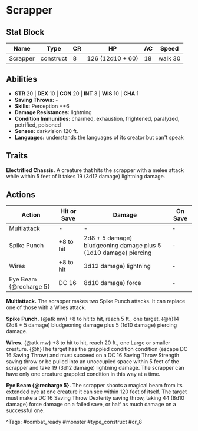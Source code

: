 # Scrapper

## Stat Block

| Name | Type | CR | HP | AC | Speed |
|------|------|----|----|----|-------|
| Scrapper | construct | 8 | 126 (12d10 + 60) | 18 | walk 30 |

## Abilities

- **STR** 20 | **DEX** 10 | **CON** 20 | **INT** 3 | **WIS** 10 | **CHA** 1
- **Saving Throws:** -  
- **Skills:** Perception ++6  
- **Damage Resistances:** lightning  
- **Condition Immunities:** charmed, exhaustion, frightened, paralyzed, petrified, poisoned  
- **Senses:** darkvision 120 ft.  
- **Languages:** understands the languages of its creator but can't speak

## Traits

**Electrified Chassis.** A creature that hits the scrapper with a melee attack while within 5 feet of it takes 19 (3d12 damage) lightning damage.


## Actions

| Action | Hit or Save | Damage | On Save |
|--------|--------------|--------|----------|
| Multiattack | - | - | - |
| Spike Punch | +8 to hit | 2d8 + 5 damage) bludgeoning damage plus 5 (1d10 damage) piercing | - |
| Wires | +8 to hit | 3d12 damage) lightning | - |
| Eye Beam {@recharge 5} | DC 16 | 8d10 damage) force | - |

**Multiattack.** The scrapper makes two Spike Punch attacks. It can replace one of those with a Wires attack.

**Spike Punch.** {@atk mw} +8 to hit to hit, reach 5 ft., one target. {@h}14 (2d8 + 5 damage) bludgeoning damage plus 5 (1d10 damage) piercing damage.

**Wires.** {@atk mw} +8 to hit to hit, reach 20 ft., one Large or smaller creature. {@h}The target has the grappled condition condition (escape DC 16 Saving Throw) and must succeed on a DC 16 Saving Throw Strength saving throw or be pulled into an unoccupied space within 5 feet of the scrapper and take 19 (3d12 damage) lightning damage. The scrapper can have only one creature grappled condition in this way at a time.

**Eye Beam {@recharge 5}.** The scrapper shoots a magical beam from its extended eye at one creature it can see within 120 feet of itself. The target must make a DC 16 Saving Throw Dexterity saving throw, taking 44 (8d10 damage) force damage on a failed save, or half as much damage on a successful one.


^Tags: #combat_ready #monster #type_construct #cr_8
